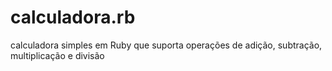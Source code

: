 # calculadora.rb
calculadora simples em Ruby que suporta operações de adição, subtração, multiplicação e divisão
